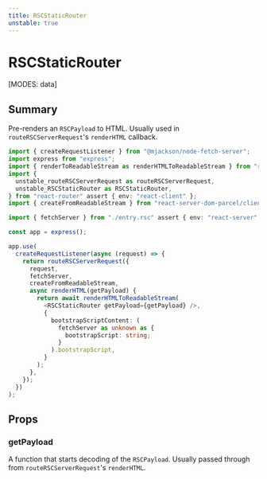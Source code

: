 ```yaml
---
title: RSCStaticRouter
unstable: true
---
```


# RSCStaticRouter

[MODES: data]

## Summary

Pre-renders an `RSCPayload` to HTML. Usually used in `routeRSCServerRequest`'s `renderHTML` callback.

```ts filename=entry.ssr.tsx lines=[6,22]
import { createRequestListener } from "@mjackson/node-fetch-server";
import express from "express";
import { renderToReadableStream as renderHTMLToReadableStream } from "react-dom/server.edge" assert { env: "react-client" };
import {
  unstable_routeRSCServerRequest as routeRSCServerRequest,
  unstable_RSCStaticRouter as RSCStaticRouter,
} from "react-router" assert { env: "react-client" };
import { createFromReadableStream } from "react-server-dom-parcel/client.edge" assert { env: "react-client" };

import { fetchServer } from "./entry.rsc" assert { env: "react-server" };

const app = express();

app.use(
  createRequestListener(async (request) => {
    return routeRSCServerRequest({
      request,
      fetchServer,
      createFromReadableStream,
      async renderHTML(getPayload) {
        return await renderHTMLToReadableStream(
          <RSCStaticRouter getPayload={getPayload} />,
          {
            bootstrapScriptContent: (
              fetchServer as unknown as {
                bootstrapScript: string;
              }
            ).bootstrapScript,
          }
        );
      },
    });
  })
);
```

## Props

### getPayload

A function that starts decoding of the `RSCPayload`. Usually passed through from `routeRSCServerRequest`'s `renderHTML`.
